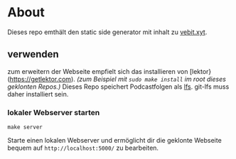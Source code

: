 # About
Dieses repo emthält den static side generator mit inhalt zu [vebit.xyt](https://vebit.xyz).

## verwenden
zum erweitern der Webseite empfielt sich das installieren von [lektor}(https://getlektor.com). *(zum Beispiel mit ``sudo make install`` im root dieses geklonten Repos.)*
Dieses Repo speichert Podcastfolgen als [lfs](https://git-lfs.github.com). git-lfs muss daher installiert sein.

### lokaler Webserver starten
```
make server
```
Starte einen lokalen Webserver und ermöglicht dir die geklonte Webseite bequem auf ``http://localhost:5000/`` zu bearbeiten.
